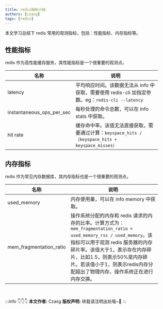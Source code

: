 ```yaml
---
title: redis指标小结
authors: [czasg]
tags: [redis]
---
```


本文学习总结下 redis 常用的观测指标，包括：性能指标、内存指标等。

<!--truncate-->

## 性能指标
redis 作为高性能缓存服务，其性能指标是一个很重要的观测点。

|名称|说明|
|---|---|
|latency|平均响应时间。该数据无法从 info 中获取，需要使用 redis-cli 加指定参数。eg：`redis-cli --latency`|
|instantaneous_ops_per_sec|每秒处理的命令总数，可以在 info stats 中获取。|
|hit rate|缓存命中率。该值无法直接获取，需要通过计算：`keyspace_hits /（keyspace_hits + keyspace_misses）`|


## 内存指标
redis 作为常见内存数据库，其内存指标也是一个很重要的观测点。

|名称|说明|
|---|---|
|used_memory|内存使用量，可以在 info memory 中获取。|
|mem_fragmentation_ratio|操作系统分配的内存和 redis 请求的内存的比率。计算方式为：`mem_fragmentation_ratio = used_memory_rss / used_memory`。该指标可以用于观测 redis 服务器的内存碎片率。该值大于1，表示存在内存碎片，比如1.5，则表示50%是内存碎片。若该值小于1，则表示redis内存分配超出了物理内存，操作系统正在进行内存交换。|


<br/>

:::info 👇👇👇
**本文作者:** Czasg
**版权声明:** 转载请注明出处哦~👮‍
:::